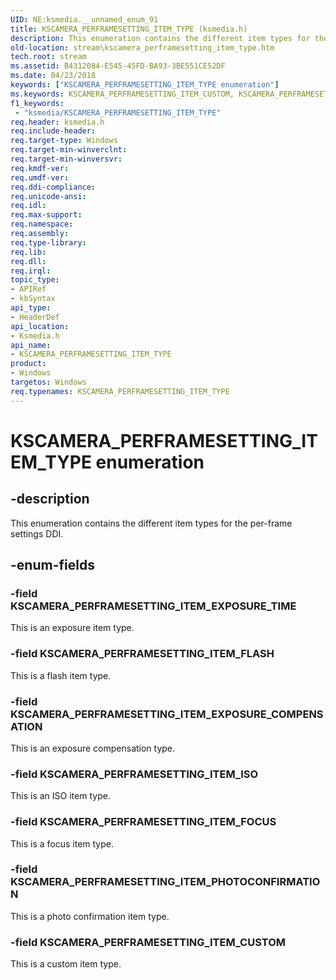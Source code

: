 ```yaml
---
UID: NE:ksmedia.__unnamed_enum_91
title: KSCAMERA_PERFRAMESETTING_ITEM_TYPE (ksmedia.h)
description: This enumeration contains the different item types for the per-frame settings DDI.
old-location: stream\kscamera_perframesetting_item_type.htm
tech.root: stream
ms.assetid: B4312084-E545-45FD-BA93-3BE551CE52DF
ms.date: 04/23/2018
keywords: ["KSCAMERA_PERFRAMESETTING_ITEM_TYPE enumeration"]
ms.keywords: KSCAMERA_PERFRAMESETTING_ITEM_CUSTOM, KSCAMERA_PERFRAMESETTING_ITEM_EXPOSURE_COMPENSATION, KSCAMERA_PERFRAMESETTING_ITEM_EXPOSURE_TIME, KSCAMERA_PERFRAMESETTING_ITEM_FLASH, KSCAMERA_PERFRAMESETTING_ITEM_FOCUS, KSCAMERA_PERFRAMESETTING_ITEM_ISO, KSCAMERA_PERFRAMESETTING_ITEM_PHOTOCONFIRMATION, KSCAMERA_PERFRAMESETTING_ITEM_TYPE, KSCAMERA_PERFRAMESETTING_ITEM_TYPE enumeration [Streaming Media Devices], ksmedia/KSCAMERA_PERFRAMESETTING_ITEM_CUSTOM, ksmedia/KSCAMERA_PERFRAMESETTING_ITEM_EXPOSURE_COMPENSATION, ksmedia/KSCAMERA_PERFRAMESETTING_ITEM_EXPOSURE_TIME, ksmedia/KSCAMERA_PERFRAMESETTING_ITEM_FLASH, ksmedia/KSCAMERA_PERFRAMESETTING_ITEM_FOCUS, ksmedia/KSCAMERA_PERFRAMESETTING_ITEM_ISO, ksmedia/KSCAMERA_PERFRAMESETTING_ITEM_PHOTOCONFIRMATION, ksmedia/KSCAMERA_PERFRAMESETTING_ITEM_TYPE, stream.kscamera_perframesetting_item_type
f1_keywords:
 - "ksmedia/KSCAMERA_PERFRAMESETTING_ITEM_TYPE"
req.header: ksmedia.h
req.include-header: 
req.target-type: Windows
req.target-min-winverclnt: 
req.target-min-winversvr: 
req.kmdf-ver: 
req.umdf-ver: 
req.ddi-compliance: 
req.unicode-ansi: 
req.idl: 
req.max-support: 
req.namespace: 
req.assembly: 
req.type-library: 
req.lib: 
req.dll: 
req.irql: 
topic_type:
- APIRef
- kbSyntax
api_type:
- HeaderDef
api_location:
- Ksmedia.h
api_name:
- KSCAMERA_PERFRAMESETTING_ITEM_TYPE
product:
- Windows
targetos: Windows
req.typenames: KSCAMERA_PERFRAMESETTING_ITEM_TYPE
---
```


# KSCAMERA_PERFRAMESETTING_ITEM_TYPE enumeration


## -description


This enumeration contains the different item types for the per-frame settings DDI.


## -enum-fields




### -field KSCAMERA_PERFRAMESETTING_ITEM_EXPOSURE_TIME

This is an exposure item type.


### -field KSCAMERA_PERFRAMESETTING_ITEM_FLASH

This is a flash item type.


### -field KSCAMERA_PERFRAMESETTING_ITEM_EXPOSURE_COMPENSATION

This is an exposure compensation type.


### -field KSCAMERA_PERFRAMESETTING_ITEM_ISO

This is an ISO item type.


### -field KSCAMERA_PERFRAMESETTING_ITEM_FOCUS

This is a focus item type.


### -field KSCAMERA_PERFRAMESETTING_ITEM_PHOTOCONFIRMATION

This is a photo confirmation item type.


### -field KSCAMERA_PERFRAMESETTING_ITEM_CUSTOM

This is a custom item type.


